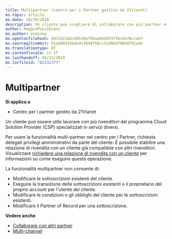```yaml
---
title: Multipartner (centro per i Partner gestito da 21Vianet)
ms.topic: article
ms.date: 10/29/2018
description: Un cliente può scegliere di collaborare con più partner nel programma Cloud Solution Provider specializzati in servizi diversi.
author: MaggiePucciEvans
ms.author: evansma
ms.openlocfilehash: 4472d23abc88539ef0baa6b20f4f3bcde78ccebf
ms.sourcegitcommit: b1ab80345b4e4af649fb8cc51d96d798e0791ade
ms.translationtype: HT
ms.contentlocale: it-IT
ms.lasthandoff: 04/23/2019
ms.locfileid: "62132377"
---
```

# <a name="multi-partner"></a>Multipartner

**Si applica a**

-   Centro per i partner gestito da 21Vianet


Un cliente può essere utile lavorare con più rivenditori del programma Cloud Solution Provider (CSP) specializzati in servizi diversi.

Per usare la funzionalità multi-partner nel centro per i Partner, richiesta delegati privilegi amministrativi da parte del cliente. È possibile stabilire una relazione di rivendita con un cliente già compatibile con altri rivenditori. Visualizzare [richiedere una relazione di rivendita con un cliente](request-a-relationship-with-a-customer.md) per informazioni su come eseguire questa operazione.

La funzionalità multipartner non consente di:

-   Modificare le sottoscrizioni esistenti del cliente.
-   Eseguire la transizione delle sottoscrizioni esistenti o il proprietario del proprio account per l'utente del cliente.
-   Modificare le condizioni o gli obblighi del cliente per le sottoscrizioni esistenti.
-   Modificare il Partner of Record per una sottoscrizione.

**Vedere anche**

-   [Collaborare con altri partner](work-with-other-partners.md)
-   [Multi-channel](multichannel.md)

 




